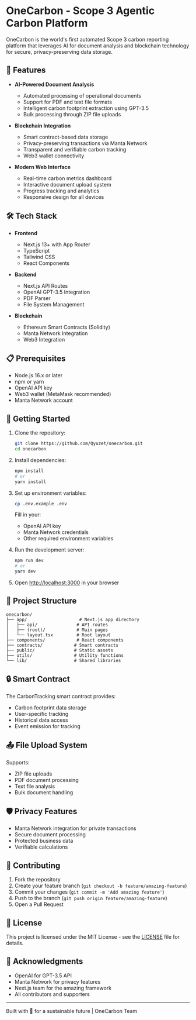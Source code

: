 # OneCarbon - Scope 3 Agentic Carbon Platform

OneCarbon is the world's first automated Scope 3 carbon reporting platform that leverages AI for document analysis and blockchain technology for secure, privacy-preserving data storage.

## 🌟 Features

- **AI-Powered Document Analysis**

  - Automated processing of operational documents
  - Support for PDF and text file formats
  - Intelligent carbon footprint extraction using GPT-3.5
  - Bulk processing through ZIP file uploads

- **Blockchain Integration**

  - Smart contract-based data storage
  - Privacy-preserving transactions via Manta Network
  - Transparent and verifiable carbon tracking
  - Web3 wallet connectivity

- **Modern Web Interface**
  - Real-time carbon metrics dashboard
  - Interactive document upload system
  - Progress tracking and analytics
  - Responsive design for all devices

## 🛠️ Tech Stack

- **Frontend**

  - Next.js 13+ with App Router
  - TypeScript
  - Tailwind CSS
  - React Components

- **Backend**

  - Next.js API Routes
  - OpenAI GPT-3.5 Integration
  - PDF Parser
  - File System Management

- **Blockchain**
  - Ethereum Smart Contracts (Solidity)
  - Manta Network Integration
  - Web3 Integration

## 📋 Prerequisites

- Node.js 16.x or later
- npm or yarn
- OpenAI API key
- Web3 wallet (MetaMask recommended)
- Manta Network account

## 🚀 Getting Started

1. Clone the repository:

   ```bash
   git clone https://github.com/Qyuzet/onecarbon.git
   cd onecarbon
   ```

2. Install dependencies:

   ```bash
   npm install
   # or
   yarn install
   ```

3. Set up environment variables:

   ```bash
   cp .env.example .env
   ```

   Fill in your:

   - OpenAI API key
   - Manta Network credentials
   - Other required environment variables

4. Run the development server:

   ```bash
   npm run dev
   # or
   yarn dev
   ```

5. Open [http://localhost:3000](http://localhost:3000) in your browser

## 📁 Project Structure

```
onecarbon/
├── app/                    # Next.js app directory
│   ├── api/               # API routes
│   ├── (root)/            # Main pages
│   └── layout.tsx         # Root layout
├── components/            # React components
├── contracts/            # Smart contracts
├── public/               # Static assets
├── utils/                # Utility functions
└── lib/                  # Shared libraries
```

## 🔒 Smart Contract

The CarbonTracking smart contract provides:

- Carbon footprint data storage
- User-specific tracking
- Historical data access
- Event emission for tracking

## 📤 File Upload System

Supports:

- ZIP file uploads
- PDF document processing
- Text file analysis
- Bulk document handling

## 🛡️ Privacy Features

- Manta Network integration for private transactions
- Secure document processing
- Protected business data
- Verifiable calculations

## 🤝 Contributing

1. Fork the repository
2. Create your feature branch (`git checkout -b feature/amazing-feature`)
3. Commit your changes (`git commit -m 'Add amazing feature'`)
4. Push to the branch (`git push origin feature/amazing-feature`)
5. Open a Pull Request

## 📄 License

This project is licensed under the MIT License - see the [LICENSE](LICENSE) file for details.

## 🙏 Acknowledgments

- OpenAI for GPT-3.5 API
- Manta Network for privacy features
- Next.js team for the amazing framework
- All contributors and supporters

---

Built with 💚 for a sustainable future | OneCarbon Team
